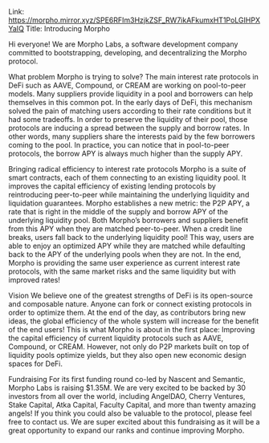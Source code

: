 Link: https://morpho.mirror.xyz/SPE6RFIm3HzjkZSF_RW7ikAFkumxHT1PoLGIHPXYaIQ Title: Introducing Morpho

Hi everyone! We are Morpho Labs, a software development company committed to bootstrapping, developing, and decentralizing the Morpho protocol.

What problem Morpho is trying to solve?
The main interest rate protocols in DeFi such as AAVE, Compound, or CREAM are working on pool-to-peer models. Many suppliers provide liquidity in a pool and borrowers can help themselves in this common pot.
In the early days of DeFi, this mechanism solved the pain of matching users according to their rate conditions but it had some tradeoffs. In order to preserve the liquidity of their pool, those protocols are inducing a spread between the supply and borrow rates. In other words, many suppliers share the interests paid by the few borrowers coming to the pool.
In practice, you can notice that in pool-to-peer protocols, the borrow APY is always much higher than the supply APY.

Bringing radical efficiency to interest rate protocols
Morpho is a suite of smart contracts, each of them connecting to an existing liquidity pool. It improves the capital efficiency of existing lending protocols by reintroducing peer-to-peer while maintaining the underlying liquidity and liquidation guarantees.
Morpho establishes a new metric: the P2P APY, a rate that is right in the middle of the supply and borrow APY of the underlying liquidity pool. Both Morpho’s borrowers and suppliers benefit from this APY when they are matched peer-to-peer. When a credit line breaks, users fall back to the underlying liquidity pool! This way, users are able to enjoy an optimized APY while they are matched while defaulting back to the APY of the underlying pools when they are not.
In the end, Morpho is providing the same user experience as current interest rate protocols, with the same market risks and the same liquidity but with improved rates!

Vision
We believe one of the greatest strengths of DeFi is its open-source and composable nature. Anyone can fork or connect existing protocols in order to optimize them. At the end of the day, as contributors bring new ideas, the global efficiency of the whole system will increase for the benefit of the end users!
This is what Morpho is about in the first place: Improving the capital efficiency of current liquidity protocols such as AAVE, Compound, or CREAM. However, not only do P2P markets built on top of liquidity pools optimize yields, but they also open new economic design spaces for DeFi.

Fundraising
For its first funding round co-led by Nascent and Semantic, Morpho Labs is raising $1.35M. We are very excited to be backed by 30 investors from all over the world, including AngelDAO, Cherry Ventures, Stake Capital, Atka Capital, Faculty Capital, and more than twenty amazing angels! If you think you could also be valuable to the protocol, please feel free to contact us.
We are super excited about this fundraising as it will be a great opportunity to expand our ranks and continue improving Morpho.
